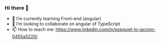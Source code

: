 ### Hi there 👋

<!--
**EzequielLo/EzequielLo** is a ✨ _special_ ✨ repository because its `README.md` (this file) appears on your GitHub profile.

Here are some ideas to get you started:
- 🔭 I’m currently working on ...
- 🤔 I’m looking for help with ...
- 💬 Ask me about ...
- 😄 Pronouns: ...
- ⚡ Fun fact: ...
-->

- 🌱 I’m currently learning Front-end (angular)
- 👯 I’m looking to collaborate on angular of TypeScript
- 📫 How to reach me: https://www.linkedin.com/in/ezequiel-lo-iacono-0455a5220/


